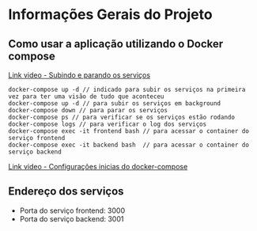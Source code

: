 # Informações Gerais do Projeto

## Como usar a aplicação utilizando o Docker compose
[Link video - Subindo e parando os serviços](https://www.youtube.com/watch?v=XUQ7XE0dykA)
````
docker-compose up -d // indicado para subir os serviços na primeira vez para ter uma visão de tudo que aconteceu
docker-compose up -d // para subir os serviços em background
docker-compose down // para parar os serviços
docker-compose ps // para verificar se os serviços estão rodando
docker-compose logs // para verificar o log dos serviços
docker-compose exec -it frontend bash // para acessar o container do serviço frontend
docker-compose exec -it backend bash  // para acessar o container do serviço backend
````

[Link video - Configurações inicias do docker-compose](https://www.youtube.com/watch?v=TdmMbss30_g)

## Endereço dos serviços
- Porta do serviço frontend: 3000
- Porta do serviço backend: 3001


